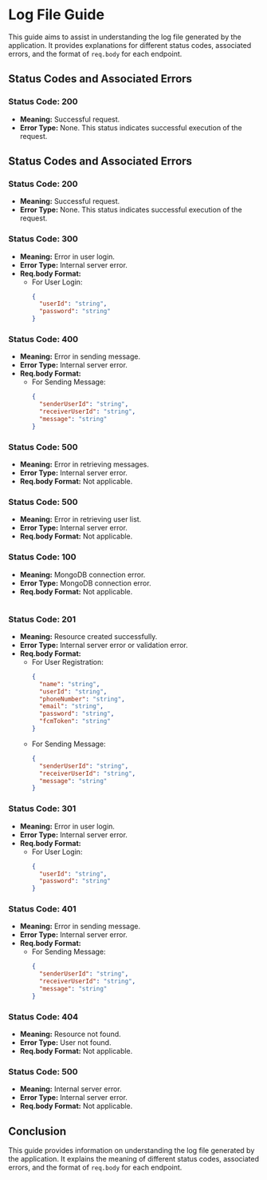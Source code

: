 # Log File Guide

This guide aims to assist in understanding the log file generated by the application. It provides explanations for different status codes, associated errors, and the format of `req.body` for each endpoint.

## Status Codes and Associated Errors

### Status Code: 200
- **Meaning:** Successful request.
- **Error Type:** None. This status indicates successful execution of the request.
## Status Codes and Associated Errors

### Status Code: 200
- **Meaning:** Successful request.
- **Error Type:** None. This status indicates successful execution of the request.

### Status Code: 300
- **Meaning:** Error in user login.
- **Error Type:** Internal server error.
- **Req.body Format:**
  - For User Login:
    ```json
    {
      "userId": "string",
      "password": "string"
    }
    ```

### Status Code: 400
- **Meaning:** Error in sending message.
- **Error Type:** Internal server error.
- **Req.body Format:**
  - For Sending Message:
    ```json
    {
      "senderUserId": "string",
      "receiverUserId": "string",
      "message": "string"
    }
    ```

### Status Code: 500
- **Meaning:** Error in retrieving messages.
- **Error Type:** Internal server error.
- **Req.body Format:** Not applicable.

### Status Code: 500
- **Meaning:** Error in retrieving user list.
- **Error Type:** Internal server error.
- **Req.body Format:** Not applicable.

### Status Code: 100
- **Meaning:** MongoDB connection error.
- **Error Type:** MongoDB connection error.
- **Req.body Format:** Not applicable.
    ```

### Status Code: 201
- **Meaning:** Resource created successfully.
- **Error Type:** Internal server error or validation error.
- **Req.body Format:**
  - For User Registration:
    ```json
    {
      "name": "string",
      "userId": "string",
      "phoneNumber": "string",
      "email": "string",
      "password": "string",
      "fcmToken": "string"
    }
    ```
  - For Sending Message:
    ```json
    {
      "senderUserId": "string",
      "receiverUserId": "string",
      "message": "string"
    }
    ```

### Status Code: 301
- **Meaning:** Error in user login.
- **Error Type:** Internal server error.
- **Req.body Format:**
  - For User Login:
    ```json
    {
      "userId": "string",
      "password": "string"
    }
    ```

### Status Code: 401
- **Meaning:** Error in sending message.
- **Error Type:** Internal server error.
- **Req.body Format:**
  - For Sending Message:
    ```json
    {
      "senderUserId": "string",
      "receiverUserId": "string",
      "message": "string"
    }
    ```

### Status Code: 404
- **Meaning:** Resource not found.
- **Error Type:** User not found.
- **Req.body Format:** Not applicable.

### Status Code: 500
- **Meaning:** Internal server error.
- **Error Type:** Internal server error.
- **Req.body Format:** Not applicable.

## Conclusion

This guide provides information on understanding the log file generated by the application. It explains the meaning of different status codes, associated errors, and the format of `req.body` for each endpoint.
